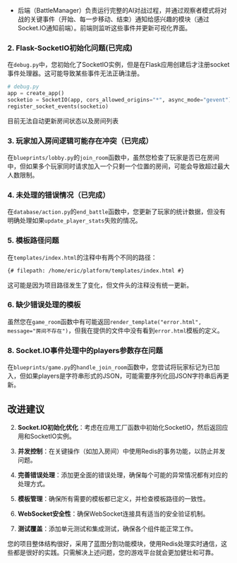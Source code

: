 - 后端（BattleManager）负责运行完整的AI对战过程，并通过观察者模式将对战的关键事件（开始、每一步移动、结束）通知给感兴趣的模块（通过Socket.IO通知前端）。前端则监听这些事件并更新可视化界面。


### 2. Flask-SocketIO初始化问题(已完成)

在`debug.py`中，您初始化了SocketIO实例，但是在Flask应用创建后才注册socket事件处理器。这可能导致某些事件无法正确注册。

```python
# debug.py
app = create_app()
socketio = SocketIO(app, cors_allowed_origins="*", async_mode="gevent")
register_socket_events(socketio)
```

目前无法自动更新房间状态以及房间列表

### 3. 玩家加入房间逻辑可能存在冲突（已完成）

在`blueprints/lobby.py`的`join_room`函数中，虽然您检查了玩家是否已在房间中，但如果多个玩家同时请求加入一个只剩一个位置的房间，可能会导致超过最大人数限制。

### 4. 未处理的错误情况（已完成）

在`database/action.py`的`end_battle`函数中，您更新了玩家的统计数据，但没有明确处理如果`update_player_stats`失败的情况。

### 5. 模板路径问题

在`templates/index.html`的注释中有两个不同的路径：

```html
{# filepath: /home/eric/platform/templates/index.html #}
```

这可能是因为项目路径发生了变化，但文件头的注释没有统一更新。

### 6. 缺少错误处理的模板

虽然您在`game_room`函数中有可能返回`render_template("error.html", message="房间不存在")`，但我在提供的文件中没有看到`error.html`模板的定义。


### 8. Socket.IO事件处理中的players参数存在问题

在`blueprints/game.py`的`handle_join_room`函数中，您尝试将玩家标记为已加入，但如果players是字符串形式的JSON，可能需要序列化回JSON字符串后再更新。

## 改进建议



2. **Socket.IO初始化优化**：考虑在应用工厂函数中初始化SocketIO，然后返回应用和SocketIO实例。

3. **并发控制**：在关键操作（如加入房间）中使用Redis的事务功能，以防止并发问题。

4. **完善错误处理**：添加更全面的错误处理，确保每个可能的异常情况都有对应的处理方式。

5. **模板管理**：确保所有需要的模板都已定义，并检查模板路径的一致性。

7. **WebSocket安全性**：确保WebSocket连接具有适当的安全验证机制。

8. **测试覆盖**：添加单元测试和集成测试，确保各个组件能正常工作。

您的项目整体结构很好，采用了蓝图分割功能模块，使用Redis处理实时通信，这些都是很好的实践。只需解决上述问题，您的游戏平台就会更加健壮和可靠。
